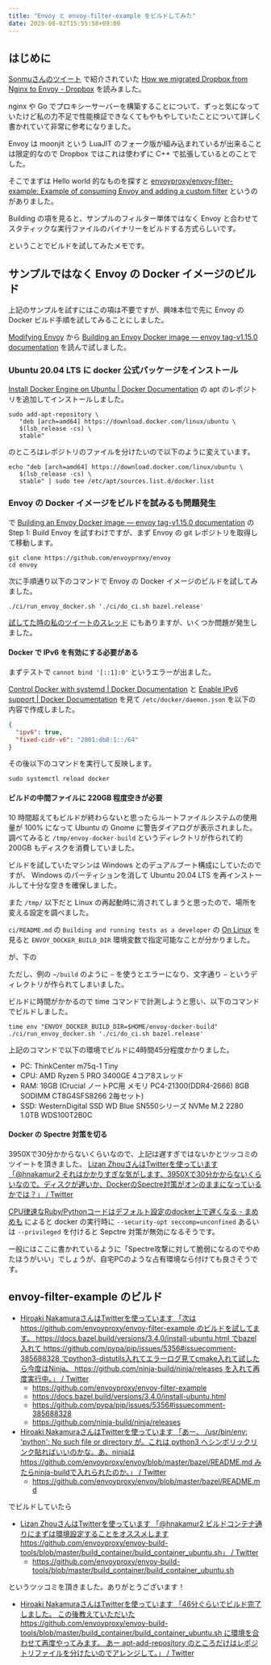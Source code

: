 ```yaml
---
title: "Envoy と envoy-filter-example をビルドしてみた"
date: 2020-08-02T15:55:58+09:00
---
```


## はじめに

[Sonmuさんのツイート](https://twitter.com/songmu/status/1289230625933680641) で紹介されていた
[How we migrated Dropbox from Nginx to Envoy - Dropbox](https://dropbox.tech/infrastructure/how-we-migrated-dropbox-from-nginx-to-envoy)
を読みました。

nginx や Go でプロキシーサーバーを構築することについて、ずっと気になっていたけど私の力不足で性能検証できなくてもやもやしていたことについて詳しく書かれていて非常に参考になりました。

Envoy は moonjit という LuaJIT のフォーク版が組み込まれているが出来ることは限定的なので Dropbox ではこれは使わずに C++ で拡張しているとのことでした。

そこでまずは Hello world 的なものを探すと
[envoyproxy/envoy-filter-example: Example of consuming Envoy and adding a custom filter](https://github.com/envoyproxy/envoy-filter-example)
というのがありました。

Building の項を見ると、サンプルのフィルター単体ではなく Envoy と合わせてスタティックな実行ファイルのバイナリーをビルドする方式らしいです。

ということでビルドを試してみたメモです。

## サンプルではなく Envoy の Docker イメージのビルド

上記のサンプルを試すにはこの項は不要ですが、興味本位で先に Envoy の Docker ビルド手順を試してみることにしました。

[Modifying Envoy](https://www.envoyproxy.io/docs/envoy/v1.15.0/install/building#modifying-envoy)
から
[Building an Envoy Docker image — envoy tag-v1.15.0 documentation](https://www.envoyproxy.io/docs/envoy/v1.15.0/install/sandboxes/local_docker_build)
を読んで試しました。

### Ubuntu 20.04 LTS に docker 公式パッケージをインストール

[Install Docker Engine on Ubuntu | Docker Documentation](https://docs.docker.com/engine/install/ubuntu/#install-using-the-repository) の apt のレポジトリを追加してインストールしました。

```console
sudo add-apt-repository \
   "deb [arch=amd64] https://download.docker.com/linux/ubuntu \
   $(lsb_release -cs) \
   stable"
```

のところはレポジトリのファイルを分けたいので以下のように変えています。

```console
echo "deb [arch=amd64] https://download.docker.com/linux/ubuntu \
   $(lsb_release -cs) \
   stable" | sudo tee /etc/apt/sources.list.d/docker.list
```

### Envoy の Docker イメージをビルドを試みるも問題発生

で [Building an Envoy Docker image — envoy tag-v1.15.0 documentation](https://www.envoyproxy.io/docs/envoy/v1.15.0/install/sandboxes/local_docker_build)
の Step 1: Build Envoy を試すわけですが、まず Envoy の git レポジトリを取得して移動します。

```console
git clone https://github.com/envoyproxy/envoy
cd envoy
```

次に手順通り以下のコマンドで Envoy の Docker イメージのビルドを試してみました。

```console
./ci/run_envoy_docker.sh './ci/do_ci.sh bazel.release'
```

[試してた時の私のツイートのスレッド](https://twitter.com/hnakamur2/status/1289481821709688840) にもありますが、いくつか問題が発生しました。

#### Docker で IPv6 を有効にする必要がある

まずテストで `cannot bind '[::1]:0'` というエラーが出ました。

[Control Docker with systemd | Docker Documentation](https://docs.docker.com/config/daemon/systemd/) と
[Enable IPv6 support | Docker Documentation](https://docs.docker.com/config/daemon/ipv6/) を見て
`/etc/docker/daemon.json` を以下の内容で作成しました。

```json
{
  "ipv6": true,
  "fixed-cidr-v6": "2001:db8:1::/64"
}
```

その後以下のコマンドを実行して反映します。

```console
sudo systemctl reload docker
```

#### ビルドの中間ファイルに 220GB 程度空きが必要

10 時間超えてもビルドが終わらないと思ったらルートファイルシステムの使用量が 100%  になって Ubuntu の Gnome に警告ダイアログが表示されました。
調べてみると `/tmp/envoy-docker-build` というディレクトリが作られて約 200GB もディスクを消費していました。

ビルドを試していたマシンは Windows とのデュアルブート構成にしていたのですが、 Windows のパーティションを消して Ubuntu 20.04 LTS を再インストールして十分な空きを確保しました。

また `/tmp/` 以下だと Linux の再起動時に消されてしまうと思ったので、場所を変える設定を調べました。

`ci/README.md` の `Building and running tests as a developer` の
[On Linux](https://github.com/envoyproxy/envoy/blob/master/ci/README.md#on-linux)
を見ると `ENVOY_DOCKER_BUILD_DIR` 環境変数で指定可能なことが分かりました。

が、下の

ただし、例の `~/build` のように `~` を使うとエラーになり、文字通り `~` というディレクトリが作られてしまいました。

ビルドに時間がかかるので time コマンドで計測しようと思い、以下のコマンドでビルドしました。

```console
time env "ENVOY_DOCKER_BUILD_DIR=$HOME/envoy-docker-build" ./ci/run_envoy_docker.sh './ci/do_ci.sh bazel.release'
```

上記のコマンドで以下の環境でビルドに4時間45分程度かかりました。

* PC: ThinkCenter m75q-1 Tiny
* CPU: AMD Ryzen 5 PRO 3400GE 4コア8スレッド
* RAM: 16GB (Crucial ノートPC用 メモリ PC4-21300(DDR4-2666) 8GB SODIMM CT8G4SFS8266 2毎セット)
* SSD: WesternDigital SSD WD Blue SN550シリーズ NVMe M.2 2280 1.0TB WDS100T2B0C

#### Docker の Spectre 対策を切る

3950Xで30分かからないくらいなので、上記は遅すぎではないかとツッコミのツイートを頂きました。
[Lizan ZhouさんはTwitterを使っています 「@hnakamur2 それはかかりすぎな気がします、3950Xで30分かからないくらいなので。ディスクが遅いか、DockerのSpectre対策がオンのままになっているかでは？」 / Twitter](https://twitter.com/lizan/status/1289804557724160004)

[CPU律速なRuby/Pythonコードはデフォルト設定のdocker上で遅くなる - まめめも](https://mametter.hatenablog.com/entry/2020/05/23/032650) によると docker の実行時に
`--security-opt seccomp=unconfined` あるいは `--privileged` を付けると Sepctre 対策が無効になるそうです。

一般にはここに書かれているように「Spectre攻撃に対して脆弱になるのでやめたほうがいい」でしょうが、自宅PCのような占有環境なら付けても良さそうです。

## envoy-filter-example のビルド

* [Hiroaki NakamuraさんはTwitterを使っています 「次は https://github.com/envoyproxy/envoy-filter-example のビルドを試してます。 https://docs.bazel.build/versions/3.4.0/install-ubuntu.html でbazel入れて https://github.com/pypa/pip/issues/5356#issuecomment-385688328 でpython3-distutils入れてエラーログ見てcmake入れて試したら今度はNinja。 https://github.com/ninja-build/ninja/releases を入れて再度実行中。」 / Twitter](https://twitter.com/hnakamur2/status/1289811629194899456)
    * https://github.com/envoyproxy/envoy-filter-example
    * https://docs.bazel.build/versions/3.4.0/install-ubuntu.html
    * https://github.com/pypa/pip/issues/5356#issuecomment-385688328
    * https://github.com/ninja-build/ninja/releases
* [Hiroaki NakamuraさんはTwitterを使っています 「あー、 /usr/bin/env: 'python': No such file or directory が。これは python3 へシンボリックリンク貼ればいいのかな。あ、ninjaは https://github.com/envoyproxy/envoy/blob/master/bazel/README.md みたらninja-buildで入れられたのか。」 / Twitter](https://twitter.com/hnakamur2/status/1289812481687220224)
    * https://github.com/envoyproxy/envoy/blob/master/bazel/README.md

でビルドしていたら

* [Lizan ZhouさんはTwitterを使っています 「@hnakamur2 ビルドコンテナ通りにまずは環境設定することをオススメします https://github.com/envoyproxy/envoy-build-tools/blob/master/build_container/build_container_ubuntu.sh」 / Twitter](https://twitter.com/lizan/status/1289817401467392002)
    * https://github.com/envoyproxy/envoy-build-tools/blob/master/build_container/build_container_ubuntu.sh

というツッコミを頂きました。ありがとうございます！

* [Hiroaki NakamuraさんはTwitterを使っています 「46分ぐらいでビルド完了しました。 この後教えていただいた https://github.com/envoyproxy/envoy-build-tools/blob/master/build_container/build_container_ubuntu.sh に環境を合わせて再度やってみます。 あー apt-add-repository のところだけはレポジトリファイルを分けたいのでアレンジして。」 / Twitter](https://twitter.com/hnakamur2/status/1289825477457133573)
